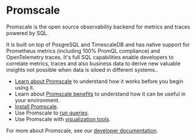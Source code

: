 # Promscale
Promscale is the open source observability backend for metrics and traces
powered by SQL.

It is built on top of PosgreSQL and TimescaleDB and has native support for
Prometheus metrics (including 100% PromQL compliance) and OpenTelemetry traces.
It's full SQL capabilities enable developers to correlate metrics, traces and 
also business data to derive new valuable insights not possible when data is 
siloed in different systems..

*   [Learn about Promscale][about-promscale] to understand how it works before
    you begin using it.
*   Learn about [Promscale benefits][promscale-benefits] to understand how it
    can be useful in your environment.
*   [Install Promscale][install-promscale].
*   Use Promscale to [run queries][promscale-run-queries].
*   Use Promscale with [visualization tools][promscale-visualization].

For more about Promscale, see our [developer documentation][promscale-gh-docs].


[about-promscale]: promscale/:currentVersion:/about-promscale
[install-promscale]: promscale/:currentVersion:/installation
[promscale-benefits]: promscale/:currentVersion:/promscale-benefits/
[promscale-run-queries]: promscale/:currentVersion:/promscale-run-queries/
[promscale-visualization]: promscale/:currentVersion:/promscale-visualization/
[promscale-gh-docs]: https://github.com/timescale/promscale/
